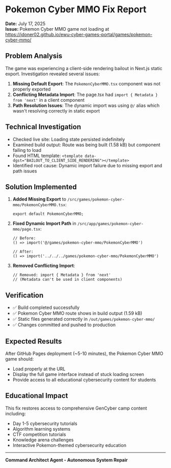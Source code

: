 # Pokemon Cyber MMO Fix Report
**Date:** July 17, 2025  
**Issue:** Pokemon Cyber MMO game not loading at https://jdoner02.github.io/ewu-cyber-games-portal/games/pokemon-cyber-mmo/

## Problem Analysis
The game was experiencing a client-side rendering bailout in Next.js static export. Investigation revealed several issues:

1. **Missing Default Export**: The `PokemonCyberMMO.tsx` component was not properly exported
2. **Conflicting Metadata Import**: The page.tsx had `import { Metadata } from 'next'` in a client component
3. **Path Resolution Issues**: The dynamic import was using `@/` alias which wasn't resolving correctly in static export

## Technical Investigation
- Checked live site: Loading state persisted indefinitely 
- Examined build output: Route was being built (1.58 kB) but component failing to load
- Found HTML template: `<template data-dgst="BAILOUT_TO_CLIENT_SIDE_RENDERING"></template>`
- Identified root cause: Dynamic import failure due to missing export and path issues

## Solution Implemented
1. **Added Missing Export** to `/src/games/pokemon-cyber-mmo/PokemonCyberMMO.tsx`:
   ```tsx
   export default PokemonCyberMMO;
   ```

2. **Fixed Dynamic Import Path** in `/src/app/games/pokemon-cyber-mmo/page.tsx`:
   ```tsx
   // Before:
   () => import('@/games/pokemon-cyber-mmo/PokemonCyberMMO')
   
   // After:
   () => import('../../../games/pokemon-cyber-mmo/PokemonCyberMMO')
   ```

3. **Removed Conflicting Import**:
   ```tsx
   // Removed: import { Metadata } from 'next'
   // (Metadata can't be used in client components)
   ```

## Verification
- ✅ Build completed successfully 
- ✅ Pokemon Cyber MMO route shows in build output (1.59 kB)
- ✅ Static files generated correctly in `/out/games/pokemon-cyber-mmo/`
- ✅ Changes committed and pushed to production

## Expected Results
After GitHub Pages deployment (~5-10 minutes), the Pokemon Cyber MMO game should:
- Load properly at the URL
- Display the full game interface instead of stuck loading screen
- Provide access to all educational cybersecurity content for students

## Educational Impact
This fix restores access to comprehensive GenCyber camp content including:
- Day 1-5 cybersecurity tutorials
- Algorithm learning systems
- CTF competition tutorials
- Knowledge arena challenges
- Interactive Pokemon-themed cybersecurity education

---
**Command Architect Agent - Autonomous System Repair**

